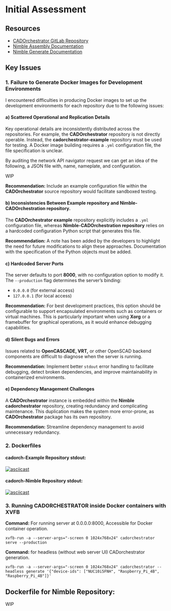 # Initial Assessment  

## Resources  
- [CADOrchestrator GitLab Repository](https://gitlab.com/gitbuilding/cadorchestrator)  
- [Nimble Assembly Documentation](https://wakoma.github.io/nimble/assembly-docs/)  
- [Nimble Generate Documentation](https://github.com/Wakoma/nimble/blob/master/generate.md)  

## Key Issues  

### 1. Failure to Generate Docker Images for Development Environments  

I encountered difficulties in producing Docker images to set up the development environments for each repository due to the following issues:  

#### a) Scattered Operational and Replication Details 

Key operational details are inconsistently distributed across the repositories. For example, the **CADOrchestrator** repository is not directly operable. Instead, the **cadorchestrator-example** repository must be used for testing. A Docker image building requires a `.yml` configuration file, the file specification is unclear.

By auditing the network API navigator request we can get an idea of the following, a JSON file with, name, nameplate, and configuration.

WIP

**Recommendation:** Include an example configuration file within the **CADOrchestrator** source repository would facilitate sandboxed testing. 

#### b) Inconsistencies Between Example repository and Nimble-CADOrchestration repository.

The **CADOrchestrator example** repository explicitly includes a `.yml` configuration file, whereas **Nimble-CADOrchestration repository** relies on a hardcoded configuration Python script that generates this file.  

**Recommendation:** A note has been added by the developers to highlight the need for future modifications to align these approaches. Documentation with the specification of the Python objects must be added.

#### c) Hardcoded Server Ports  

The server defaults to port **8000**, with no configuration option to modify it. The `--production` flag determines the server’s binding:  
- `0.0.0.0` (for external access)  
- `127.0.0.1` (for local access)

**Recommendation:** For best development practices, this option should be configurable to support encapsulated environments such as containers or virtual machines. This is particularly important when using **Xorg** or a framebuffer for graphical operations, as it would enhance debugging capabilities.  

#### d) Silent Bugs and Errors  

Issues related to **OpenCASCADE, VRT,** or other OpenSCAD backend components are difficult to diagnose when the server is running.  

**Recommendation:** Implement better `stdout` error handling to facilitate debugging, detect broken dependencies, and improve maintainability in containerized environments.  

#### e) Dependency Management Challenges  

A **CADOrchestrator** instance is embedded within the **Nimble cadorchestrator** repository, creating redundancy and complicating maintenance. This duplication makes the system more error-prone, as **CADOrchestrator** package has its own repository. 

**Recommendation:** Streamline dependency management to avoid unnecessary redundancy.

### 2. Dockerfiles  

#### cadorch-Example Repository stdout:

[![asciicast](https://asciinema.org/a/mbBiRYmNYu29LVuD9oKhF3Jr1.svg)](https://asciinema.org/a/mbBiRYmNYu29LVuD9oKhF3Jr1)


#### cadorch-Nimble Repository stdout:  

[![asciicast](https://asciinema.org/a/UI23nhtITpgbRM2fUPYmzTylx.svg)](https://asciinema.org/a/UI23nhtITpgbRM2fUPYmzTylx)

### 3. Running CADORCHESTRATOR inside Docker containers with XVFB  

**Command:** For running server at 0.0.0.0:8000, Accessible for Docker container operation.

`xvfb-run -a --server-args="-screen 0 1024x768x24" cadorchestrator serve --production`

**Command:** for headless (without web server UI) CADorchestrator generation.

`xvfb-run -a --server-args="-screen 0 1024x768x24" cadorchestrator --headless generate '{"device-ids": ["NUC10i5FNH", "Raspberry_Pi_4B", "Raspberry_Pi_4B"]}'`

## Dockerfile for Nimble Repository:

WIP
